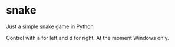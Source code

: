 snake
=====

Just a simple snake game in Python


Control with a for left and d for right. At the moment Windows only.
